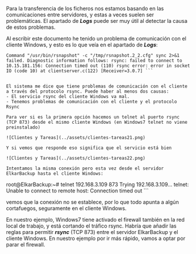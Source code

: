 Para la transferencia de los ficheros nos estamos basando en las comunicaciones entre servidores, y estas a veces suelen ser problemáticas. El apartado de ***Logs*** puede ser muy útil al detectar la causa de estos problemas.

Al escribir este documento he tenido un problema de comunicación con el cliente Windows, y esto es lo que veía en el apartado de ***Logs***:

```
Command "/usr/bin/rsnapshot" -c "/tmp/rsnapshot.2_2.cfg" sync 2>&1 failed. Diagnostic information follows: rsync: failed to connect to 10.15.181.156: Connection timed out (110) rsync error: error in socket IO (code 10) at clientserver.c(122) [Receiver=3.0.7] ```


El sistema me dice que tiene problemas de comunicación con el cliente a través del protocolo rsync. Puede haber al menos dos causas:
- El servicio rsync del cliente Windows va mal.
- Tenemos problemas de comunicación con el cliente y el protocolo Rsync

Para ver si es la primera opción hacemos un telnet al puerto rsync (TCP 873) desde el mismo cliente Windows (en Windows7 telnet no viene preinstalado)

![Clientes y Tareas](../assets/clientes-tareas21.png)

Y si vemos que responde eso significa que el servicio está bien

![Clientes y Tareas](../assets/clientes-tareas22.png)

Intentamos la misma conexión pero esta vez desde el servidor ElkarBackup hasta el cliente Windows:

```
root@ElkarBackup:~# telnet 192.168.3.109 873
Trying 192.168.3.109...
telnet: Unable to connect to remote host: Connection timed out ```


vemos que la conexión no se establece, por lo que todo apunta a algún cortafuegos, seguramente en el cliente Windows.

En nuestro ejemplo, Windows7 tiene activado el firewall también en la red local de trabajo, y está cortando el tráfico rsync. Habría que añadir las reglas para permitir ***rsync***  (TCP 873) entre el servidor ElkarBackup y el cliente Windows. En nuestro ejemplo por ir más rápido, vamos a optar por parar el firewall.



